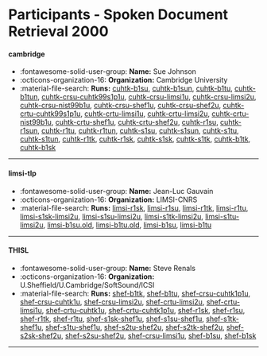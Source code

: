 # Participants - Spoken Document Retrieval 2000 

#### cambridge 
 - :fontawesome-solid-user-group: **Name:** Sue Johnson 
 - :octicons-organization-16: **Organization:** Cambridge University 
 - :material-file-search: **Runs:** [cuhtk-b1su](./runs.md#cuhtk-b1su), [cuhtk-b1sun](./runs.md#cuhtk-b1sun), [cuhtk-b1tu](./runs.md#cuhtk-b1tu), [cuhtk-b1tun](./runs.md#cuhtk-b1tun), [cuhtk-crsu-cuhtk99s1p1u](./runs.md#cuhtk-crsu-cuhtk99s1p1u), [cuhtk-crsu-limsi1u](./runs.md#cuhtk-crsu-limsi1u), [cuhtk-crsu-limsi2u](./runs.md#cuhtk-crsu-limsi2u), [cuhtk-crsu-nist99b1u](./runs.md#cuhtk-crsu-nist99b1u), [cuhtk-crsu-shef1u](./runs.md#cuhtk-crsu-shef1u), [cuhtk-crsu-shef2u](./runs.md#cuhtk-crsu-shef2u), [cuhtk-crtu-cuhtk99s1p1u](./runs.md#cuhtk-crtu-cuhtk99s1p1u), [cuhtk-crtu-limsi1u](./runs.md#cuhtk-crtu-limsi1u), [cuhtk-crtu-limsi2u](./runs.md#cuhtk-crtu-limsi2u), [cuhtk-crtu-nist99b1u](./runs.md#cuhtk-crtu-nist99b1u), [cuhtk-crtu-shef1u](./runs.md#cuhtk-crtu-shef1u), [cuhtk-crtu-shef2u](./runs.md#cuhtk-crtu-shef2u), [cuhtk-r1su](./runs.md#cuhtk-r1su), [cuhtk-r1sun](./runs.md#cuhtk-r1sun), [cuhtk-r1tu](./runs.md#cuhtk-r1tu), [cuhtk-r1tun](./runs.md#cuhtk-r1tun), [cuhtk-s1su](./runs.md#cuhtk-s1su), [cuhtk-s1sun](./runs.md#cuhtk-s1sun), [cuhtk-s1tu](./runs.md#cuhtk-s1tu), [cuhtk-s1tun](./runs.md#cuhtk-s1tun), [cuhtk-r1tk](./runs.md#cuhtk-r1tk), [cuhtk-r1sk](./runs.md#cuhtk-r1sk), [cuhtk-s1sk](./runs.md#cuhtk-s1sk), [cuhtk-s1tk](./runs.md#cuhtk-s1tk), [cuhtk-b1tk](./runs.md#cuhtk-b1tk), [cuhtk-b1sk](./runs.md#cuhtk-b1sk) 

---
#### limsi-tlp 
 - :fontawesome-solid-user-group: **Name:** Jean-Luc Gauvain 
 - :octicons-organization-16: **Organization:** LIMSI-CNRS 
 - :material-file-search: **Runs:** [limsi-r1sk](./runs.md#limsi-r1sk), [limsi-r1su](./runs.md#limsi-r1su), [limsi-r1tk](./runs.md#limsi-r1tk), [limsi-r1tu](./runs.md#limsi-r1tu), [limsi-s1sk-limsi2u](./runs.md#limsi-s1sk-limsi2u), [limsi-s1su-limsi2u](./runs.md#limsi-s1su-limsi2u), [limsi-s1tk-limsi2u](./runs.md#limsi-s1tk-limsi2u), [limsi-s1tu-limsi2u](./runs.md#limsi-s1tu-limsi2u), [limsi-b1su.old](./runs.md#limsi-b1su.old), [limsi-b1tu.old](./runs.md#limsi-b1tu.old), [limsi-b1su](./runs.md#limsi-b1su), [limsi-b1tu](./runs.md#limsi-b1tu) 

---
#### THISL 
 - :fontawesome-solid-user-group: **Name:** Steve Renals 
 - :octicons-organization-16: **Organization:** U.Sheffield/U.Cambridge/SoftSound/ICSI 
 - :material-file-search: **Runs:** [shef-b1tk](./runs.md#shef-b1tk), [shef-b1tu](./runs.md#shef-b1tu), [shef-crsu-cuhtk1p1u](./runs.md#shef-crsu-cuhtk1p1u), [shef-crsu-cuhtk1u](./runs.md#shef-crsu-cuhtk1u), [shef-crsu-limsi2u](./runs.md#shef-crsu-limsi2u), [shef-crtu-limsi2u](./runs.md#shef-crtu-limsi2u), [shef-crtu-limsi1u](./runs.md#shef-crtu-limsi1u), [shef-crtu-cuhtk1u](./runs.md#shef-crtu-cuhtk1u), [shef-crtu-cuhtk1p1u](./runs.md#shef-crtu-cuhtk1p1u), [shef-r1sk](./runs.md#shef-r1sk), [shef-r1su](./runs.md#shef-r1su), [shef-r1tk](./runs.md#shef-r1tk), [shef-r1tu](./runs.md#shef-r1tu), [shef-s1sk-shef1u](./runs.md#shef-s1sk-shef1u), [shef-s1su-shef1u](./runs.md#shef-s1su-shef1u), [shef-s1tk-shef1u](./runs.md#shef-s1tk-shef1u), [shef-s1tu-shef1u](./runs.md#shef-s1tu-shef1u), [shef-s2tu-shef2u](./runs.md#shef-s2tu-shef2u), [shef-s2tk-shef2u](./runs.md#shef-s2tk-shef2u), [shef-s2sk-shef2u](./runs.md#shef-s2sk-shef2u), [shef-s2su-shef2u](./runs.md#shef-s2su-shef2u), [shef-crsu-limsi1u](./runs.md#shef-crsu-limsi1u), [shef-b1su](./runs.md#shef-b1su), [shef-b1sk](./runs.md#shef-b1sk) 

---
